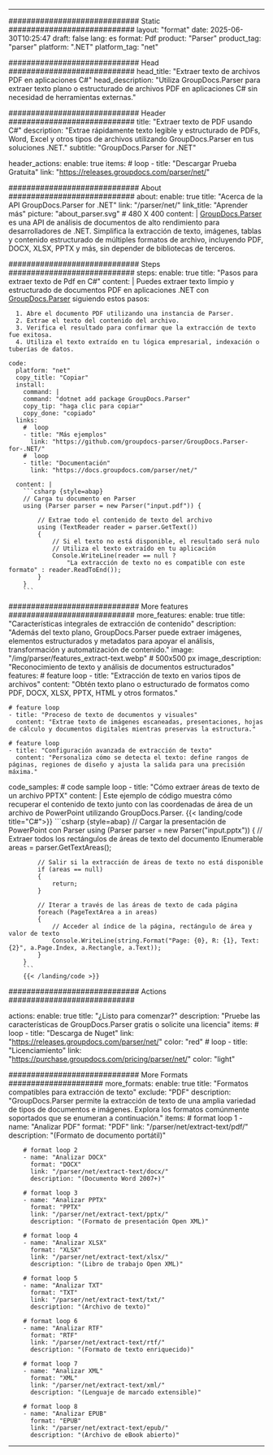 


---
############################# Static ############################
layout: "format"
date:  2025-06-30T10:25:47
draft: false
lang: es
format: Pdf
product: "Parser"
product_tag: "parser"
platform: ".NET"
platform_tag: "net"

############################# Head ############################
head_title: "Extraer texto de archivos PDF en aplicaciones C#"
head_description: "Utiliza GroupDocs.Parser para extraer texto plano o estructurado de archivos PDF en aplicaciones C# sin necesidad de herramientas externas."

############################# Header ############################
title: "Extraer texto de PDF usando C#" 
description: "Extrae rápidamente texto legible y estructurado de PDFs, Word, Excel y otros tipos de archivos utilizando GroupDocs.Parser en tus soluciones .NET."
subtitle: "GroupDocs.Parser for .NET" 

header_actions:
  enable: true
  items:
    #  loop
    - title: "Descargar Prueba Gratuita"
      link: "https://releases.groupdocs.com/parser/net/"
      
############################# About ############################
about:
    enable: true
    title: "Acerca de la API GroupDocs.Parser for .NET"
    link: "/parser/net/"
    link_title: "Aprender más"
    picture: "about_parser.svg" # 480 X 400
    content: |
       [GroupDocs.Parser](/parser/net/) es una API de análisis de documentos de alto rendimiento para desarrolladores de .NET. Simplifica la extracción de texto, imágenes, tablas y contenido estructurado de múltiples formatos de archivo, incluyendo PDF, DOCX, XLSX, PPTX y más, sin depender de bibliotecas de terceros.

############################# Steps ############################
steps:
    enable: true
    title: "Pasos para extraer texto de Pdf en C#"
    content: |
      Puedes extraer texto limpio y estructurado de documentos PDF en aplicaciones .NET con [GroupDocs.Parser](/parser/net/) siguiendo estos pasos:
      
      1. Abre el documento PDF utilizando una instancia de Parser.
      2. Extrae el texto del contenido del archivo.
      3. Verifica el resultado para confirmar que la extracción de texto fue exitosa.
      4. Utiliza el texto extraído en tu lógica empresarial, indexación o tuberías de datos.
   
    code:
      platform: "net"
      copy_title: "Copiar"
      install:
        command: |
        command: "dotnet add package GroupDocs.Parser"
        copy_tip: "haga clic para copiar"
        copy_done: "copiado"
      links:
        #  loop
        - title: "Más ejemplos"
          link: "https://github.com/groupdocs-parser/GroupDocs.Parser-for-.NET/"
        #  loop
        - title: "Documentación"
          link: "https://docs.groupdocs.com/parser/net/"
          
      content: |
        ```csharp {style=abap}
        // Carga tu documento en Parser
        using (Parser parser = new Parser("input.pdf")) {

            // Extrae todo el contenido de texto del archivo
            using (TextReader reader = parser.GetText()) 
            {
                // Si el texto no está disponible, el resultado será nulo
                // Utiliza el texto extraído en tu aplicación
                Console.WriteLine(reader == null ? 
                    "La extracción de texto no es compatible con este formato" : reader.ReadToEnd());
            }
        }
        ```  

############################# More features ############################
more_features:
  enable: true
  title: "Características integrales de extracción de contenido"
  description: "Además del texto plano, GroupDocs.Parser puede extraer imágenes, elementos estructurados y metadatos para apoyar el análisis, transformación y automatización de contenido."
  image: "/img/parser/features_extract-text.webp" # 500x500 px
  image_description: "Reconocimiento de texto y análisis de documentos estructurados"
  features:
    # feature loop
    - title: "Extracción de texto en varios tipos de archivos"
      content: "Obtén texto plano o estructurado de formatos como PDF, DOCX, XLSX, PPTX, HTML y otros formatos."

    # feature loop
    - title: "Proceso de texto de documentos y visuales"
      content: "Extrae texto de imágenes escaneadas, presentaciones, hojas de cálculo y documentos digitales mientras preservas la estructura."

    # feature loop
    - title: "Configuración avanzada de extracción de texto"
      content: "Personaliza cómo se detecta el texto: define rangos de páginas, regiones de diseño y ajusta la salida para una precisión máxima."
      
  code_samples:
    # code sample loop
    - title: "Cómo extraer áreas de texto de un archivo PPTX"
      content: |
        Este ejemplo de código muestra cómo recuperar el contenido de texto junto con las coordenadas de área de un archivo de PowerPoint utilizando GroupDocs.Parser.
        {{< landing/code title="C#">}}
        ```csharp {style=abap}
        //  Cargar la presentación de PowerPoint con Parser
        using (Parser parser = new Parser("input.pptx"))
        {
            // Extraer todos los rectángulos de áreas de texto del documento
            IEnumerable<PageTextArea> areas = parser.GetTextAreas();

            // Salir si la extracción de áreas de texto no está disponible
            if (areas == null)
            {
                return;
            }

            // Iterar a través de las áreas de texto de cada página
            foreach (PageTextArea a in areas)
            {
                // Acceder al índice de la página, rectángulo de área y valor de texto
                Console.WriteLine(string.Format("Page: {0}, R: {1}, Text: {2}", a.Page.Index, a.Rectangle, a.Text));
            }
        }
        ```
        {{< /landing/code >}}


############################# Actions ############################

actions:
  enable: true
  title: "¿Listo para comenzar?"
  description: "Pruebe las características de GroupDocs.Parser gratis o solicite una licencia"
  items:
    #  loop
    - title: "Descarga de Nuget"
      link: "https://releases.groupdocs.com/parser/net/"
      color: "red"
        #  loop
    - title: "Licenciamiento"
      link: "https://purchase.groupdocs.com/pricing/parser/net/"
      color: "light"


############################# More Formats #####################
more_formats:
    enable: true
    title: "Formatos compatibles para extracción de texto"
    exclude: "PDF"
    description: "GroupDocs.Parser permite la extracción de texto de una amplia variedad de tipos de documentos e imágenes. Explora los formatos comúnmente soportados que se enumeran a continuación."
    items: 
        # format loop 1
        - name: "Analizar PDF"
          format: "PDF"
          link: "/parser/net/extract-text/pdf/"
          description: "(Formato de documento portátil)"
          
        # format loop 2
        - name: "Analizar DOCX"
          format: "DOCX"
          link: "/parser/net/extract-text/docx/"
          description: "(Documento Word 2007+)"
          
        # format loop 3
        - name: "Analizar PPTX"
          format: "PPTX"
          link: "/parser/net/extract-text/pptx/"
          description: "(Formato de presentación Open XML)"
          
        # format loop 4
        - name: "Analizar XLSX"
          format: "XLSX"
          link: "/parser/net/extract-text/xlsx/"
          description: "(Libro de trabajo Open XML)"
          
        # format loop 5
        - name: "Analizar TXT"
          format: "TXT"
          link: "/parser/net/extract-text/txt/"
          description: "(Archivo de texto)"
          
        # format loop 6
        - name: "Analizar RTF"
          format: "RTF"
          link: "/parser/net/extract-text/rtf/"
          description: "(Formato de texto enriquecido)"
          
        # format loop 7
        - name: "Analizar XML"
          format: "XML"
          link: "/parser/net/extract-text/xml/"
          description: "(Lenguaje de marcado extensible)"
          
        # format loop 8
        - name: "Analizar EPUB"
          format: "EPUB"
          link: "/parser/net/extract-text/epub/"
          description: "(Archivo de eBook abierto)"
         
          

---